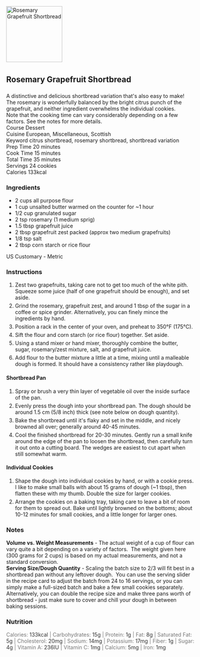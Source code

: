 <div class="wprm-recipe wprm-recipe-template-basic"><div class="wprm-container-float-left">
    <div class="wprm-recipe-image wprm-block-image-normal"><img style="border-width: 0px;border-style: solid;border-color: #666666;" src="https://www.diversivore.com/wp-content/uploads/2020/12/Rosemary-Grapefruit-Shortbread-mobile-banner-150x150.jpg" class="attachment-150x150 size-150x150" alt="Rosemary Grapefruit Shortbread" loading="lazy" srcset="https://www.diversivore.com/wp-content/uploads/2020/12/Rosemary-Grapefruit-Shortbread-mobile-banner-150x150.jpg 150w, https://www.diversivore.com/wp-content/uploads/2020/12/Rosemary-Grapefruit-Shortbread-mobile-banner-300x300.jpg 300w, https://www.diversivore.com/wp-content/uploads/2020/12/Rosemary-Grapefruit-Shortbread-mobile-banner-500x500.jpg 500w, https://www.diversivore.com/wp-content/uploads/2020/12/Rosemary-Grapefruit-Shortbread-mobile-banner-100x100.jpg 100w, https://www.diversivore.com/wp-content/uploads/2020/12/Rosemary-Grapefruit-Shortbread-mobile-banner.jpg 600w" sizes="(max-width: 150px) 100vw, 150px" width="150" height="150"></div>
</div>

<div class="wprm-spacer" style="height: 5px"></div>
<h2 class="wprm-recipe-name wprm-block-text-bold">Rosemary Grapefruit Shortbread</h2>
<div class="wprm-spacer" style="height: 5px"></div>
<div class="wprm-recipe-summary wprm-block-text-normal"><span style="display: block;">A distinctive and delicious shortbread variation that's also easy to make!  The rosemary is wonderfully balanced by the bright citrus punch of the grapefruit, and neither ingredient overwhelms the individual cookies.</span><div class="wprm-spacer"></div><span style="display: block;">Note that the cooking time can vary considerably depending on a few factors.  See the notes for more details.</span></div>
<div class="wprm-spacer"></div>
<div class="wprm-recipe-meta-container wprm-recipe-tags-container wprm-recipe-details-container wprm-recipe-details-container-columns wprm-block-text-normal" style=""><div class="wprm-recipe-block-container wprm-recipe-block-container-columns wprm-block-text-normal wprm-recipe-tag-container wprm-recipe-course-container" style=""><span class="wprm-recipe-details-label wprm-block-text-bold wprm-recipe-tag-label wprm-recipe-course-label">Course </span><span class="wprm-recipe-course wprm-block-text-normal">Dessert</span></div><div class="wprm-recipe-block-container wprm-recipe-block-container-columns wprm-block-text-normal wprm-recipe-tag-container wprm-recipe-cuisine-container" style=""><span class="wprm-recipe-details-label wprm-block-text-bold wprm-recipe-tag-label wprm-recipe-cuisine-label">Cuisine </span><span class="wprm-recipe-cuisine wprm-block-text-normal">European, Miscellaneous, Scottish</span></div><div class="wprm-recipe-block-container wprm-recipe-block-container-columns wprm-block-text-normal wprm-recipe-tag-container wprm-recipe-keyword-container" style=""><span class="wprm-recipe-details-label wprm-block-text-bold wprm-recipe-tag-label wprm-recipe-keyword-label">Keyword </span><span class="wprm-recipe-keyword wprm-block-text-normal">citrus shortbread, rosemary shortbread, shortbread variation</span></div></div>
<div class="wprm-spacer"></div>
<div class="wprm-recipe-meta-container wprm-recipe-times-container wprm-recipe-details-container wprm-recipe-details-container-columns wprm-block-text-normal" style=""><div class="wprm-recipe-block-container wprm-recipe-block-container-columns wprm-block-text-normal wprm-recipe-time-container wprm-recipe-prep-time-container" style=""><span class="wprm-recipe-details-label wprm-block-text-bold wprm-recipe-time-label wprm-recipe-prep-time-label">Prep Time </span><span class="wprm-recipe-time wprm-block-text-normal"><span class="wprm-recipe-details wprm-recipe-details-minutes wprm-recipe-prep_time wprm-recipe-prep_time-minutes">20</span> <span class="wprm-recipe-details-unit wprm-recipe-details-minutes wprm-recipe-prep_time-unit wprm-recipe-prep_timeunit-minutes">minutes</span></span></div><div class="wprm-recipe-block-container wprm-recipe-block-container-columns wprm-block-text-normal wprm-recipe-time-container wprm-recipe-cook-time-container" style=""><span class="wprm-recipe-details-label wprm-block-text-bold wprm-recipe-time-label wprm-recipe-cook-time-label">Cook Time </span><span class="wprm-recipe-time wprm-block-text-normal"><span class="wprm-recipe-details wprm-recipe-details-minutes wprm-recipe-cook_time wprm-recipe-cook_time-minutes">15</span> <span class="wprm-recipe-details-unit wprm-recipe-details-minutes wprm-recipe-cook_time-unit wprm-recipe-cook_timeunit-minutes">minutes</span></span></div><div class="wprm-recipe-block-container wprm-recipe-block-container-columns wprm-block-text-normal wprm-recipe-time-container wprm-recipe-total-time-container" style=""><span class="wprm-recipe-details-label wprm-block-text-bold wprm-recipe-time-label wprm-recipe-total-time-label">Total Time </span><span class="wprm-recipe-time wprm-block-text-normal"><span class="wprm-recipe-details wprm-recipe-details-minutes wprm-recipe-total_time wprm-recipe-total_time-minutes">35</span> <span class="wprm-recipe-details-unit wprm-recipe-details-minutes wprm-recipe-total_time-unit wprm-recipe-total_timeunit-minutes">minutes</span></span></div></div>
<div class="wprm-spacer"></div>
<div class="wprm-recipe-block-container wprm-recipe-block-container-columns wprm-block-text-normal wprm-recipe-servings-container" style=""><span class="wprm-recipe-details-label wprm-block-text-bold wprm-recipe-servings-label">Servings </span><span class="wprm-recipe-servings-with-unit"><span class="wprm-recipe-servings wprm-recipe-details wprm-recipe-servings-3585 wprm-recipe-servings-adjustable-tooltip wprm-block-text-normal" data-recipe="3585" aria-label="Adjust recipe servings">24</span> <span class="wprm-recipe-servings-unit wprm-recipe-details-unit wprm-block-text-normal">cookies</span></span></div>
<div class="wprm-recipe-block-container wprm-recipe-block-container-columns wprm-block-text-normal wprm-recipe-nutrition-container wprm-recipe-calories-container" style=""><span class="wprm-recipe-details-label wprm-block-text-bold wprm-recipe-nutrition-label wprm-recipe-calories-label">Calories </span><span class="wprm-recipe-nutrition-with-unit"><span class="wprm-recipe-details wprm-recipe-nutrition wprm-recipe-calories wprm-block-text-normal">133</span><span class="wprm-recipe-details-unit wprm-recipe-nutrition-unit wprm-recipe-calories-unit wprm-block-text-normal">kcal</span></span></div>



<div class="wprm-recipe-ingredients-container wprm-block-text-normal"><h3 class="wprm-recipe-header wprm-recipe-ingredients-header wprm-block-text-bold wprm-align-left wprm-header-decoration-none" style="">Ingredients</h3><div class="wprm-recipe-ingredient-group"><ul class="wprm-recipe-ingredients"><li class="wprm-recipe-ingredient" style="list-style-type: disc;"><span class="wprm-recipe-ingredient-amount"><span class="wprm-adjustable">2</span></span> <span class="wprm-recipe-ingredient-unit">cups</span> <span class="wprm-recipe-ingredient-name">all purpose flour</span></li><li class="wprm-recipe-ingredient" style="list-style-type: disc;"><span class="wprm-recipe-ingredient-amount"><span class="wprm-adjustable">1</span></span> <span class="wprm-recipe-ingredient-unit">cup</span> <span class="wprm-recipe-ingredient-name">unsalted butter</span> <span class="wprm-recipe-ingredient-notes wprm-recipe-ingredient-notes-faded">warmed on the counter for ~1 hour</span></li><li class="wprm-recipe-ingredient" style="list-style-type: disc;"><span class="wprm-recipe-ingredient-amount"><span class="wprm-adjustable">1/2</span></span> <span class="wprm-recipe-ingredient-unit">cup</span> <span class="wprm-recipe-ingredient-name">granulated sugar</span></li><li class="wprm-recipe-ingredient" style="list-style-type: disc;"><span class="wprm-recipe-ingredient-amount"><span class="wprm-adjustable">2</span></span> <span class="wprm-recipe-ingredient-unit">tsp</span> <span class="wprm-recipe-ingredient-name">rosemary</span> <span class="wprm-recipe-ingredient-notes wprm-recipe-ingredient-notes-faded">(1 medium sprig)</span></li><li class="wprm-recipe-ingredient" style="list-style-type: disc;"><span class="wprm-recipe-ingredient-amount"><span class="wprm-adjustable">1.5</span></span> <span class="wprm-recipe-ingredient-unit">tbsp</span> <span class="wprm-recipe-ingredient-name">grapefruit juice</span></li><li class="wprm-recipe-ingredient" style="list-style-type: disc;"><span class="wprm-recipe-ingredient-amount"><span class="wprm-adjustable">2</span></span> <span class="wprm-recipe-ingredient-unit">tbsp</span> <span class="wprm-recipe-ingredient-name">grapefruit zest</span> <span class="wprm-recipe-ingredient-notes wprm-recipe-ingredient-notes-faded">packed (approx two medium grapefruits)</span></li><li class="wprm-recipe-ingredient" style="list-style-type: disc;"><span class="wprm-recipe-ingredient-amount"><span class="wprm-adjustable">1/8</span></span> <span class="wprm-recipe-ingredient-unit">tsp</span> <span class="wprm-recipe-ingredient-name">salt</span></li><li class="wprm-recipe-ingredient" style="list-style-type: disc;"><span class="wprm-recipe-ingredient-amount"><span class="wprm-adjustable">2</span></span> <span class="wprm-recipe-ingredient-unit">tbsp</span> <span class="wprm-recipe-ingredient-name">corn starch</span> <span class="wprm-recipe-ingredient-notes wprm-recipe-ingredient-notes-faded">or rice flour</span></li></ul></div><div class="wprm-unit-conversion-container wprm-unit-conversion-container-links wprm-block-text-normal" style=""><span>US Customary</span> - <span>Metric</span></div></div>
<div class="wprm-recipe-instructions-container wprm-block-text-normal"><h3 class="wprm-recipe-header wprm-recipe-instructions-header wprm-block-text-bold wprm-align-left wprm-header-decoration-none" style="">Instructions</h3><div class="wprm-recipe-instruction-group"><ul class="wprm-recipe-instructions"><li id="wprm-recipe-3585-step-0-0" class="wprm-recipe-instruction" style="list-style-type: decimal;"><div class="wprm-recipe-instruction-text" style="margin-bottom: 5px"><span style="display: block;">Zest two grapefruits, taking care not to get too much of the white pith.  Squeeze some juice (half of one grapefruit should be enough), and set aside.</span></div></li><li id="wprm-recipe-3585-step-0-1" class="wprm-recipe-instruction" style="list-style-type: decimal;"><div class="wprm-recipe-instruction-text" style="margin-bottom: 5px"><span style="display: block;">Grind the rosemary, grapefruit zest, and around 1 tbsp of the sugar in a coffee or spice grinder.  Alternatively, you can finely mince the ingredients by hand.</span></div></li><li id="wprm-recipe-3585-step-0-2" class="wprm-recipe-instruction" style="list-style-type: decimal;"><div class="wprm-recipe-instruction-text" style="margin-bottom: 5px"><span style="display: block;">Position a rack in the center of your oven, and preheat to 350°F (175°C).</span></div></li><li id="wprm-recipe-3585-step-0-3" class="wprm-recipe-instruction" style="list-style-type: decimal;"><div class="wprm-recipe-instruction-text" style="margin-bottom: 5px"><span style="display: block;">Sift the flour and corn starch (or rice flour) together.  Set aside.</span></div></li><li id="wprm-recipe-3585-step-0-4" class="wprm-recipe-instruction" style="list-style-type: decimal;"><div class="wprm-recipe-instruction-text" style="margin-bottom: 5px"><span style="display: block;">Using a stand mixer or hand mixer, thoroughly combine the butter, sugar, rosemary/zest mixture, salt, and grapefruit juice.</span></div></li><li id="wprm-recipe-3585-step-0-5" class="wprm-recipe-instruction" style="list-style-type: decimal;"><div class="wprm-recipe-instruction-text" style="margin-bottom: 5px"><span style="display: block;">Add flour to the butter mixture a little at a time, mixing until a malleable dough is formed.  It should have a consistency rather like playdough.</span></div></li></ul></div><div class="wprm-recipe-instruction-group"><h4 class="wprm-recipe-group-name wprm-recipe-instruction-group-name wprm-block-text-bold">Shortbread Pan</h4><ul class="wprm-recipe-instructions"><li id="wprm-recipe-3585-step-1-0" class="wprm-recipe-instruction" style="list-style-type: decimal;"><div class="wprm-recipe-instruction-text" style="margin-bottom: 5px"><span style="display: block;">Spray or brush a very thin layer of vegetable oil over the inside surface of the pan.</span></div></li><li id="wprm-recipe-3585-step-1-1" class="wprm-recipe-instruction" style="list-style-type: decimal;"><div class="wprm-recipe-instruction-text" style="margin-bottom: 5px"><span style="display: block;">Evenly press the dough into your shortbread pan.  The dough should be around 1.5 cm (5/8 inch) thick (see note below on dough quantity).</span></div></li><li id="wprm-recipe-3585-step-1-2" class="wprm-recipe-instruction" style="list-style-type: decimal;"><div class="wprm-recipe-instruction-text" style="margin-bottom: 5px"><span style="display: block;">Bake the shortbread until it's flaky and set in the middle, and nicely browned all over; generally around 40-45 minutes.</span></div></li><li id="wprm-recipe-3585-step-1-3" class="wprm-recipe-instruction" style="list-style-type: decimal;"><div class="wprm-recipe-instruction-text" style="margin-bottom: 5px"><span style="display: block;">Cool the finished shortbread for 20-30 minutes.  Gently run a small knife around the edge of the pan to loosen the shortbread, then carefully turn it out onto a cutting board.  The wedges are easiest to cut apart when still somewhat warm.</span></div></li></ul></div><div class="wprm-recipe-instruction-group"><h4 class="wprm-recipe-group-name wprm-recipe-instruction-group-name wprm-block-text-bold">Individual Cookies</h4><ul class="wprm-recipe-instructions"><li id="wprm-recipe-3585-step-2-0" class="wprm-recipe-instruction" style="list-style-type: decimal;"><div class="wprm-recipe-instruction-text" style="margin-bottom: 5px"><span style="display: block;">Shape the dough into individual cookies by hand, or with a cookie press.  I like to make small balls with about 15 grams of dough (~1 tbsp), then flatten these with my thumb.  Double the size for larger cookies.</span></div></li><li id="wprm-recipe-3585-step-2-1" class="wprm-recipe-instruction" style="list-style-type: decimal;"><div class="wprm-recipe-instruction-text" style="margin-bottom: 5px"><span style="display: block;">Arrange the cookies on a baking tray, taking care to leave a bit of room for them to spread out. Bake until lightly browned on the bottoms; about 10-12 minutes for small cookies, and a little longer for larger ones.</span></div></li></ul></div></div>

<div class="wprm-recipe-notes-container wprm-block-text-normal"><h3 class="wprm-recipe-header wprm-recipe-notes-header wprm-block-text-bold wprm-align-left wprm-header-decoration-none" style="">Notes</h3><div class="wprm-recipe-notes"><span style="display: block;"><strong>Volume vs. Weight Measurements</strong> - The actual weight of a cup of flour can vary quite a bit depending on a variety of factors.&nbsp; The weight given here (300 grams for 2 cups) is based on my actual measurements, and not a standard conversion.</span><div class="wprm-spacer"></div>
<span style="display: block;"><strong>Serving Size/Dough Quantity</strong> - Scaling the batch size to 2/3 will fit best in a shortbread pan without any leftover dough.&nbsp; You can use the serving slider in the recipe card to adjust the batch from 24 to 16 servings, or you can simply make a full-sized batch and bake a few small cookies separately.&nbsp; Alternatively, you can double the recipe size and make three pans worth of shortbread - just make sure to cover and chill your dough in between baking sessions.</span></div></div>
<h3 class="wprm-recipe-header wprm-recipe-nutrition-header wprm-block-text-bold wprm-align-left wprm-header-decoration-none" style="">Nutrition</h3><div class="wprm-nutrition-label-container wprm-nutrition-label-container-simple wprm-block-text-normal" style="text-align: left;"><span class="wprm-nutrition-label-text-nutrition-container"><span class="wprm-nutrition-label-text-nutrition-label  wprm-block-text-normal" style="color: #777777">Calories: </span><span class="wprm-nutrition-label-text-nutrition-value" style="color: #333333">133</span><span class="wprm-nutrition-label-text-nutrition-unit" style="color: #333333">kcal</span></span><span style="color: #777777"> | </span><span class="wprm-nutrition-label-text-nutrition-container"><span class="wprm-nutrition-label-text-nutrition-label  wprm-block-text-normal" style="color: #777777">Carbohydrates: </span><span class="wprm-nutrition-label-text-nutrition-value" style="color: #333333">15</span><span class="wprm-nutrition-label-text-nutrition-unit" style="color: #333333">g</span></span><span style="color: #777777"> | </span><span class="wprm-nutrition-label-text-nutrition-container"><span class="wprm-nutrition-label-text-nutrition-label  wprm-block-text-normal" style="color: #777777">Protein: </span><span class="wprm-nutrition-label-text-nutrition-value" style="color: #333333">1</span><span class="wprm-nutrition-label-text-nutrition-unit" style="color: #333333">g</span></span><span style="color: #777777"> | </span><span class="wprm-nutrition-label-text-nutrition-container"><span class="wprm-nutrition-label-text-nutrition-label  wprm-block-text-normal" style="color: #777777">Fat: </span><span class="wprm-nutrition-label-text-nutrition-value" style="color: #333333">8</span><span class="wprm-nutrition-label-text-nutrition-unit" style="color: #333333">g</span></span><span style="color: #777777"> | </span><span class="wprm-nutrition-label-text-nutrition-container"><span class="wprm-nutrition-label-text-nutrition-label  wprm-block-text-normal" style="color: #777777">Saturated Fat: </span><span class="wprm-nutrition-label-text-nutrition-value" style="color: #333333">5</span><span class="wprm-nutrition-label-text-nutrition-unit" style="color: #333333">g</span></span><span style="color: #777777"> | </span><span class="wprm-nutrition-label-text-nutrition-container"><span class="wprm-nutrition-label-text-nutrition-label  wprm-block-text-normal" style="color: #777777">Cholesterol: </span><span class="wprm-nutrition-label-text-nutrition-value" style="color: #333333">20</span><span class="wprm-nutrition-label-text-nutrition-unit" style="color: #333333">mg</span></span><span style="color: #777777"> | </span><span class="wprm-nutrition-label-text-nutrition-container"><span class="wprm-nutrition-label-text-nutrition-label  wprm-block-text-normal" style="color: #777777">Sodium: </span><span class="wprm-nutrition-label-text-nutrition-value" style="color: #333333">14</span><span class="wprm-nutrition-label-text-nutrition-unit" style="color: #333333">mg</span></span><span style="color: #777777"> | </span><span class="wprm-nutrition-label-text-nutrition-container"><span class="wprm-nutrition-label-text-nutrition-label  wprm-block-text-normal" style="color: #777777">Potassium: </span><span class="wprm-nutrition-label-text-nutrition-value" style="color: #333333">17</span><span class="wprm-nutrition-label-text-nutrition-unit" style="color: #333333">mg</span></span><span style="color: #777777"> | </span><span class="wprm-nutrition-label-text-nutrition-container"><span class="wprm-nutrition-label-text-nutrition-label  wprm-block-text-normal" style="color: #777777">Fiber: </span><span class="wprm-nutrition-label-text-nutrition-value" style="color: #333333">1</span><span class="wprm-nutrition-label-text-nutrition-unit" style="color: #333333">g</span></span><span style="color: #777777"> | </span><span class="wprm-nutrition-label-text-nutrition-container"><span class="wprm-nutrition-label-text-nutrition-label  wprm-block-text-normal" style="color: #777777">Sugar: </span><span class="wprm-nutrition-label-text-nutrition-value" style="color: #333333">4</span><span class="wprm-nutrition-label-text-nutrition-unit" style="color: #333333">g</span></span><span style="color: #777777"> | </span><span class="wprm-nutrition-label-text-nutrition-container"><span class="wprm-nutrition-label-text-nutrition-label  wprm-block-text-normal" style="color: #777777">Vitamin A: </span><span class="wprm-nutrition-label-text-nutrition-value" style="color: #333333">236</span><span class="wprm-nutrition-label-text-nutrition-unit" style="color: #333333">IU</span></span><span style="color: #777777"> | </span><span class="wprm-nutrition-label-text-nutrition-container"><span class="wprm-nutrition-label-text-nutrition-label  wprm-block-text-normal" style="color: #777777">Vitamin C: </span><span class="wprm-nutrition-label-text-nutrition-value" style="color: #333333">1</span><span class="wprm-nutrition-label-text-nutrition-unit" style="color: #333333">mg</span></span><span style="color: #777777"> | </span><span class="wprm-nutrition-label-text-nutrition-container"><span class="wprm-nutrition-label-text-nutrition-label  wprm-block-text-normal" style="color: #777777">Calcium: </span><span class="wprm-nutrition-label-text-nutrition-value" style="color: #333333">5</span><span class="wprm-nutrition-label-text-nutrition-unit" style="color: #333333">mg</span></span><span style="color: #777777"> | </span><span class="wprm-nutrition-label-text-nutrition-container"><span class="wprm-nutrition-label-text-nutrition-label  wprm-block-text-normal" style="color: #777777">Iron: </span><span class="wprm-nutrition-label-text-nutrition-value" style="color: #333333">1</span><span class="wprm-nutrition-label-text-nutrition-unit" style="color: #333333">mg</span></span></div></div>
